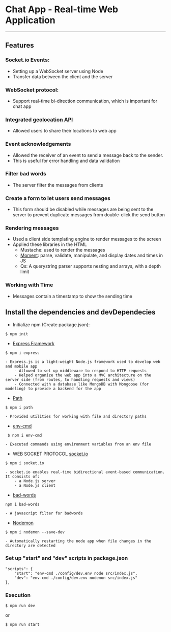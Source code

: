 # Chat App - Real-time Web Application
---
## Features

### Socket.io Events: 
  - Setting up a WebSocket server using Node
  - Transfer data between the client and the server

### WebSocket protocol: 
  - Support real-time bi-direction communication, which is important for chat app

### Integrated [geolocation API](https://developer.mozilla.org/en-US/docs/Web/API/Geolocation_API) 
  - Allowed users to share their locations to web app

### Event acknowledgements
  - Allowed the receiver of an event to send a message back to the sender. 
  - This is useful for error handling and data validation

### Filter bad words
  - The server filter the messages from clients

### Create a form to let users send messages
  - This form should be disabled while messages are being sent to the server to prevent duplicate messages from double-click the send button

### Rendering messages
- Used a client side templating engine to render messages to the screen
- Applied these libraries in the HTML
    - Mustache: used to render the messages
    - [Moment](https://momentjs.com/): parse, validate, manipulate, and display dates and times in JS
    - Qs: A querystring parser supports nesting and arrays, with a depth limit

### Working with Time
- Messages contain a timestamp to show the sending time

## Install the dependencies and devDependecies

- Initialize npm (Create package.json):

`$ npm init `

- [Express Framework](https://www.npmjs.com/package/express)

` $ npm i express `

    - Express.js is a light-weight Node.js framework used to develop web and mobile app
        - Allowed to set up middleware to respond to HTTP requests
        - Helped organize the web app into a MVC architecture on the server side (from routes, to handling requests and views)
        - Connected with a database like MongoDB with Mongoose (for modeling) to provide a backend for the app

- [Path](https://www.npmjs.com/package/path) 

` $ npm i path `

    - Provided utilities for working with file and directory paths
    
- [env-cmd](https://www.npmjs.com/package/env-cmd)

` $ npm i env-cmd`

    - Executed commands using environment variables from an env file

- WEB SOCKET PROTOCOL [socket.io](https://www.npmjs.com/package/socket.io)

` $ npm i socket.io `

    - socket.io enables real-time bidirectional event-based communication. It consists of:
        - a Node.js server
        - a Node.js client

- [bad-words](https://www.npmjs.com/package/bad-words)

` npm i bad-words ` 

    - A javascript filter for badwords

- [Nodemon](https://www.npmjs.com/package/nodemon)

`$ npm i nodemon --save-dev`

    - Automatically restarting the node app when file changes in the directory are detected

### Set up "start" and "dev" scripts in package.json
    "scripts": {
        "start": "env-cmd ./config/dev.env node src/index.js",
        "dev": "env-cmd ./config/dev.env nodemon src/index.js"
    },
  
### Execution  
`$ npm run dev`

or

`$ npm run start`
    